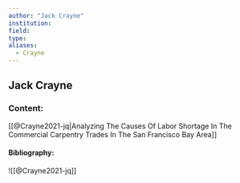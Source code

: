 ```yaml
---
author: "Jack Crayne"
institution:
field:
type:
aliases:
  - Crayne
---
```


## Jack Crayne

### Content:
[[@Crayne2021-jq|Analyzing The Causes Of Labor Shortage In The Commercial Carpentry Trades In The San Francisco Bay Area]]

#### Bibliography:

![[@Crayne2021-jq]]